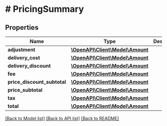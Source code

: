 # # PricingSummary

## Properties

Name | Type | Description | Notes
------------ | ------------- | ------------- | -------------
**adjustment** | [**\OpenAPI\Client\Model\Amount**](Amount.md) |  | [optional] 
**delivery_cost** | [**\OpenAPI\Client\Model\Amount**](Amount.md) |  | [optional] 
**delivery_discount** | [**\OpenAPI\Client\Model\Amount**](Amount.md) |  | [optional] 
**fee** | [**\OpenAPI\Client\Model\Amount**](Amount.md) |  | [optional] 
**price_discount_subtotal** | [**\OpenAPI\Client\Model\Amount**](Amount.md) |  | [optional] 
**price_subtotal** | [**\OpenAPI\Client\Model\Amount**](Amount.md) |  | [optional] 
**tax** | [**\OpenAPI\Client\Model\Amount**](Amount.md) |  | [optional] 
**total** | [**\OpenAPI\Client\Model\Amount**](Amount.md) |  | [optional] 

[[Back to Model list]](../../README.md#documentation-for-models) [[Back to API list]](../../README.md#documentation-for-api-endpoints) [[Back to README]](../../README.md)


